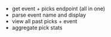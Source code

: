 - get event + picks endpoint (all in one)
- parse event name and display
- view all past picks + event
- aggregate pick stats
